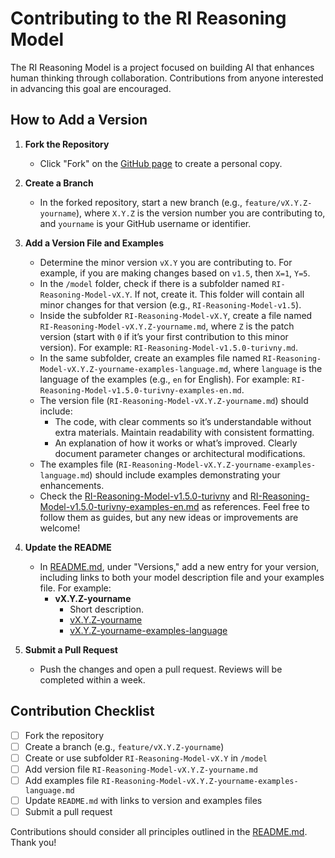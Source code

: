 # Contributing to the RI Reasoning Model

The RI Reasoning Model is a project focused on building AI that enhances human thinking through collaboration. Contributions from anyone interested in advancing this goal are encouraged.

## How to Add a Version

1. **Fork the Repository**  
   - Click "Fork" on the [GitHub page]( https://github.com/Turivny/RI-Reasoning-Model) to create a personal copy.
  
2. **Create a Branch**  
   - In the forked repository, start a new branch (e.g., `feature/vX.Y.Z-yourname`), where `X.Y.Z` is the version number you are contributing to, and `yourname` is your GitHub username or identifier.

3. **Add a Version File and Examples**  
   - Determine the minor version `vX.Y` you are contributing to. For example, if you are making changes based on `v1.5`, then `X=1`, `Y=5`.  
   - In the `/model` folder, check if there is a subfolder named `RI-Reasoning-Model-vX.Y`. If not, create it. This folder will contain all minor changes for that version (e.g., `RI-Reasoning-Model-v1.5`).  
   - Inside the subfolder `RI-Reasoning-Model-vX.Y`, create a file named `RI-Reasoning-Model-vX.Y.Z-yourname.md`, where `Z` is the patch version (start with `0` if it’s your first contribution to this minor version). For example: `RI-Reasoning-Model-v1.5.0-turivny.md`.  
   - In the same subfolder, create an examples file named `RI-Reasoning-Model-vX.Y.Z-yourname-examples-language.md`, where `language` is the language of the examples (e.g., `en` for English). For example: `RI-Reasoning-Model-v1.5.0-turivny-examples-en.md`.  
   - The version file (`RI-Reasoning-Model-vX.Y.Z-yourname.md`) should include:  
     - The code, with clear comments so it’s understandable without extra materials. Maintain readability with consistent formatting.  
     - An explanation of how it works or what’s improved. Clearly document parameter changes or architectural modifications.  
   - The examples file (`RI-Reasoning-Model-vX.Y.Z-yourname-examples-language.md`) should include examples demonstrating your enhancements.  
   - Check the [RI-Reasoning-Model-v1.5.0-turivny](./model/RI-Reasoning-Model-v1.5/RI-Reasoning-Model-v1.5.0-turivny.md) and [RI-Reasoning-Model-v1.5.0-turivny-examples-en.md](./model/RI-Reasoning-Model-v1.5/RI-Reasoning-Model-v1.5.0-turivny-examples-en.md) as references. Feel free to follow them as guides, but any new ideas or improvements are welcome!

4. **Update the README**  
   - In [README.md](README.md), under "Versions," add a new entry for your version, including links to both your model description file and your examples file. For example:  
     - **vX.Y.Z-yourname**
       - Short description.     
       - [vX.Y.Z-yourname](model/RI-Reasoning-Model-vX.Y/RI-Reasoning-Model-vX.Y.Z-yourname.md)  
       - [vX.Y.Z-yourname-examples-language](model/RI-Reasoning-Model-vX.Y/RI-Reasoning-Model-vX.Y.Z-yourname-examples-language.md)
      
5. **Submit a Pull Request**  
   - Push the changes and open a pull request. Reviews will be completed within a week.

## Contribution Checklist
- [ ] Fork the repository
- [ ] Create a branch (e.g., `feature/vX.Y.Z-yourname`)
- [ ] Create or use subfolder `RI-Reasoning-Model-vX.Y` in `/model`
- [ ] Add version file `RI-Reasoning-Model-vX.Y.Z-yourname.md`
- [ ] Add examples file `RI-Reasoning-Model-vX.Y.Z-yourname-examples-language.md`
- [ ] Update `README.md` with links to version and examples files
- [ ] Submit a pull request

Contributions should consider all principles outlined in the [README.md](README.md). Thank you!
